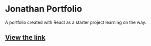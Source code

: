 # Jonathan Portfolio

A portfolio created with React as a starter project learning on the way.

## [View the link](https://mindy1dog1.github.io/portfolio/)
